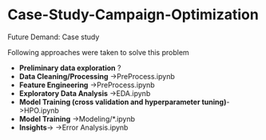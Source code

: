 # Case-Study-Campaign-Optimization
Future Demand: Case study

Following approaches were taken to solve this problem

- **Preliminary data exploration** ?
- **Data Cleaning/Processing** ->PreProcess.ipynb
- **Feature Engineering** ->PreProcess.ipynb
- **Exploratory Data Analysis** ->EDA.ipynb
- **Model Training (cross validation and hyperparameter tuning)**->HPO.ipynb
- **Model Training** ->Modeling/*.ipynb
- **Insights**-> ->Error Analysis.ipynb